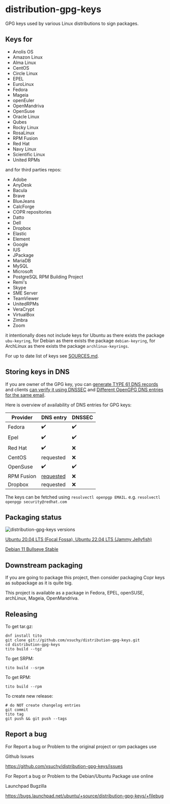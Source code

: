 # distribution-gpg-keys

GPG keys used by various Linux distributions to sign packages.

## Keys for

 * Anolis OS
 * Amazon Linux
 * Alma Linux
 * CentOS
 * Circle Linux
 * EPEL
 * EuroLinux
 * Fedora
 * Mageia
 * openEuler
 * OpenMandriva
 * OpenSuse
 * Oracle Linux
 * Qubes
 * Rocky Linux
 * RosaLinux
 * RPM Fusion
 * Red Hat
 * Navy Linux
 * Scientific Linux
 * United RPMs

and for third parties repos:

 * Adobe
 * AnyDesk
 * Bacula
 * Brave
 * BlueJeans
 * CalcForge
 * COPR repositories
 * Datto
 * Dell
 * Dropbox
 * Elastic
 * Element
 * Google
 * IUS
 * JPackage
 * MariaDB
 * MySQL
 * Microsoft
 * PostgreSQL RPM Building Project
 * Remi's
 * Skype
 * SME Server
 * TeamViewer
 * UnitedRPMs
 * VeraCrypt
 * VirtualBox
 * Zimbra
 * Zoom


it intentionally does not include keys for Ubuntu as there exists the package `ubu-keyring`, for Debian as there exists the package `debian-keyring`, for ArchLinux as there exists the package `archlinux-keyrings`.

For up to date list of keys see [SOURCES.md](SOURCES.md).

## Storing keys in DNS

If you are owner of the GPG key, you can [generate TYPE 61 DNS records](http://miroslav.suchy.cz/blog/archives/2021/02/13/how_to_generate_openpgp_record_for_dns_type61/index.html) and clients [can verify it using DNSSEC](http://miroslav.suchy.cz/blog/archives/2021/02/11/verify_package_gpg_signature_using_dnssec/index.html) and [Different OpenGPG DNS entries for the same email](http://miroslav.suchy.cz/blog/archives/2021/02/18/different_opengpg_dns_entries_for_the_same_email/index.html).

Here is overview of availability of DNS entries for GPG keys:

| Provider | DNS entry | DNSSEC |
| -------- | --------- | ------ |
| Fedora   | :heavy_check_mark: | :heavy_check_mark: |
| Epel     | :heavy_check_mark: | :heavy_check_mark: |
| Red Hat  | :heavy_check_mark: | :x: |
| CentOS   | requested          | :x: |
| OpenSuse | :heavy_check_mark:          | :heavy_check_mark: |
| RPM Fusion | [requested](https://bugzilla.rpmfusion.org/show_bug.cgi?id=5927)        | :x: |
| Dropbox    | requested        | :x: |

The keys can be fetched using `resolvectl openpgp EMAIL`. e.g. `resolvectl openpgp security@redhat.com`

## Packaging status
 
![distribution-gpg-keys versions](https://repology.org/badge/vertical-allrepos/distribution-gpg-keys.svg?exclude_unsupported=1&header=distribution-gpg-keys)

[Ubuntu 20.04 LTS (Focal Fossa), Ubuntu 22.04 LTS (Jammy Jellyfish)](https://launchpad.net/~andykimpe/+archive/ubuntu/mock)


[Debian 11 Bullseye Stable](https://software.opensuse.org/download.html?project=home%3Aandykimpe%3Adebian-buster&package=distribution-gpg-keys)

## Downstream packaging

If you are going to package this project, then consider packaging Copr keys as subpackage as it is quite big.

This project is available as a package in Fedora, EPEL, openSUSE, archLinux, Mageia, OpenMandriva.

## Releasing

To get tar.gz:

    dnf install tito
    git clone git://github.com/xsuchy/distribution-gpg-keys.git
    cd distribution-gpg-keys
    tito build --tgz

To get SRPM:

    tito build --srpm

To get RPM:

    tito build --rpm

To create new release:

    # do NOT create changelog entries
    git commit
    tito tag
    git push && git push --tags
    
    
    
## Report a bug

For Report a bug or Problem to the original project or rpm packages use

Github Issues

https://github.com/xsuchy/distribution-gpg-keys/issues

For Report a bug or Problem to the Debian/Ubuntu Package use online

Launchpad Bugzilla

https://bugs.launchpad.net/ubuntu/+source/distribution-gpg-keys/+filebug
